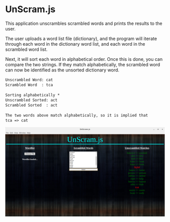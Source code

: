 # UnScram.js

This application unscrambles scrambled words and prints the results to the user.

The user uploads a word list file (dictionary), and the program will iterate through each word in the dictionary word list, and each word in the scrambled word list.

Next, it will sort each word in alphabetical order. Once this is done, you can compare the two strings. If they match alphabetically, the scrambled word can now be identified as the unsorted dictionary word.

````
Unscrambled Word: cat
Scrambled Word  : tca

Sorting alphabetically *
Unscrambled Sorted: act
Scrambled Sorted  : act

The two words above match alphabetically, so it is implied that
tca => cat
````

![Application](app.png)
